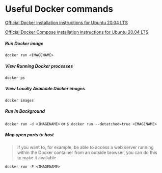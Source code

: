 <!--
SPDX-FileCopyrightText: 2021 - 2024 Eli Array Minkoff

SPDX-License-Identifier: CC-BY-SA-4.0
-->

# Useful Docker commands

[Official Docker installation instructions for Ubuntu 20.04 LTS](https://www.digitalocean.com/community/tutorials/how-to-install-and-use-docker-on-ubuntu-20-04)

[Official Docker Compose installation instructions for Ubuntu 20.04 LTS](https://www.digitalocean.com/community/tutorials/how-to-install-and-use-docker-compose-on-ubuntu-20-04)

##### Run Docker image
`docker run <IMAGENAME>`

##### View Running Docker processes
`docker ps`

##### View Locally Available Docker images
`docker images`

##### Run In Background
`docker run -d <IMAGENAME>` or `$ docker run --detatched=true <IMAGENAME>`

##### Map open ports to host
 > if you want to, for example, be able to access a web server running within the Docker container from an outside browser, you can do this to make it available

`docker run -P <IMAGENAME>`
